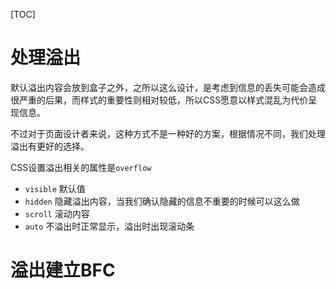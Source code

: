 [TOC]

# 处理溢出
默认溢出内容会放到盒子之外，之所以这么设计，是考虑到信息的丢失可能会造成很严重的后果，而样式的重要性则相对较低，所以CSS愿意以样式混乱为代价呈现信息。

不过对于页面设计者来说，这种方式不是一种好的方案，根据情况不同，我们处理溢出有更好的选择。

CSS设置溢出相关的属性是`overflow`
- `visible` 默认值
- `hidden` 隐藏溢出内容，当我们确认隐藏的信息不重要的时候可以这么做
- `scroll` 滚动内容
- `auto` 不溢出时正常显示，溢出时出现滚动条

# 溢出建立BFC
